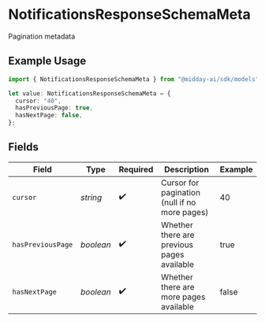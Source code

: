 # NotificationsResponseSchemaMeta

Pagination metadata

## Example Usage

```typescript
import { NotificationsResponseSchemaMeta } from "@midday-ai/sdk/models";

let value: NotificationsResponseSchemaMeta = {
  cursor: "40",
  hasPreviousPage: true,
  hasNextPage: false,
};
```

## Fields

| Field                                         | Type                                          | Required                                      | Description                                   | Example                                       |
| --------------------------------------------- | --------------------------------------------- | --------------------------------------------- | --------------------------------------------- | --------------------------------------------- |
| `cursor`                                      | *string*                                      | :heavy_check_mark:                            | Cursor for pagination (null if no more pages) | 40                                            |
| `hasPreviousPage`                             | *boolean*                                     | :heavy_check_mark:                            | Whether there are previous pages available    | true                                          |
| `hasNextPage`                                 | *boolean*                                     | :heavy_check_mark:                            | Whether there are more pages available        | false                                         |